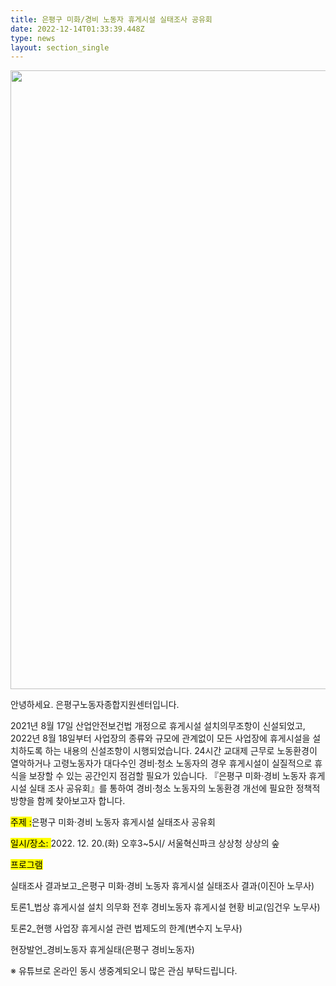 ```yaml
---
title: ﻿은평구 미화/경비 노동자 휴게시설 실태조사 공유회
date: 2022-12-14T01:33:39.448Z
type: news
layout: section_single
---
```

<p><img src="https://drive.tiny.cloud/1/engl1s97gj9hrxpoa7eh7z5f05ozxfm1box3nxkh4j7a43ei/ec3098f2-9dc2-44c5-ac51-bc1f37e43eed" alt="" width="700" height="990" /></p>
<p id="SE-185c1283-2689-4aa2-8ea6-24bbcd18f0d2" class="se-text-paragraph se-text-paragraph-align-left se-is-text-paragraph-block-selected"><span id="SE-bca19d80-4927-4d40-a2c0-26e7dd7d1607" class="se-ff-nanumgothic se-fs15 __se-node">안녕하세요. 은평구노동자종합지원센터입니다.</span></p>
<p class="se-text-paragraph se-text-paragraph-align-left se-is-text-paragraph-block-selected"><span id="SE-cc013d03-5386-4ad4-917e-9a0c897607bd" class="se-ff-nanumgothic se-fs16 __se-node">2021년 8월 17일 산업안전보건법 개정으로 휴게시설 설치의무조항이 신설되었고, 2022년 8월 18일부터 사업장의 종류와 규모에 관계없이 모든 사업장에 휴게시설을 설치하도록 하는 내용의 신설조항이 시행되었습니다. 24시간 교대제 근무로 노동환경이 열악하거나 고령노동자가 대다수인 경비&middot;청소 노동자의 경우 휴게시설이 실질적으로 휴식을 보장할 수 있는 공간인지 점검할 필요가 있습니다. 『은평구 미화&middot;경비 노동자 휴게시설 실태 조사 공유회』를 통하여 경비&middot;청소 노동자의 노동환경 개선에 필요한 정책적 방향을 함께 찾아보고자 합니다.</span></p>
<p id="SE-b3815cb5-88e3-44f5-a444-6b2478d64270" class="se-text-paragraph se-text-paragraph-align-justify se-is-text-paragraph-block-selected"><span id="SE-573bd4fa-3a9e-4074-9fa8-9c4a04f85302" class="se-ff-nanumgothic se-fs16 __se-node"></span></p>
<p id="SE-a15df8f1-6edd-4d00-8354-66dd73e6f174" class="se-text-paragraph se-text-paragraph-align-center se-is-text-paragraph-block-selected"><span id="SE-168cc306-2600-49fd-b392-090e28b4c84b" class="se-ff-nanumbareunhipi se-fs19 se-highlight __se-node"><mark>주제 :</mark></span><span id="SE-658a5569-ee5b-4e53-a1e3-abe3770c9b7a" class="se-ff-nanumgothic se-fs19 __se-node">은평구 미화&middot;경비 노동자 휴게시설 실태조사 공유회</span></p>
<p id="SE-9920abf7-2596-48c9-b24b-7592dc3c77da" class="se-text-paragraph se-text-paragraph-align-center se-is-text-paragraph-block-selected"><span id="SE-56c65f45-bf23-4145-bc2d-5d6a0b4f342c" class="se-ff-nanumgothic se-fs19 __se-node"></span></p>
<p id="SE-f272a7f6-7e0c-480e-b150-5f4711a7c801" class="se-text-paragraph se-text-paragraph-align-center se-is-text-paragraph-block-selected"><span id="SE-a201209c-829e-4399-8481-bd8327af9446" class="se-ff-nanumbareunhipi se-fs19 se-highlight __se-node"><mark>일시/장소: </mark></span><span id="SE-93266071-8766-4028-8c0b-bfbf572e4daa" class="se-ff-nanumgothic se-fs19 __se-node">2022. 12. 20.(화) 오후3~5시/ 서울혁신파크 상상청 상상의 숲</span></p>
<p id="SE-ab632367-4840-4ebe-802c-b7a9f3f938d1" class="se-text-paragraph se-text-paragraph-align-center se-is-text-paragraph-block-selected"><span id="SE-e1e5250c-2ea9-4075-904b-ca1d3db4f6fe" class="se-ff-nanumgothic se-fs19 __se-node"></span></p>
<p id="SE-a989464f-ef47-49e0-a341-125a94ad1150" class="se-text-paragraph se-text-paragraph-align-center se-is-text-paragraph-block-selected"><span id="SE-ea57e6e7-1e38-4517-8bf4-8ce93b54968f" class="se-ff-nanumbareunhipi se-fs19 se-highlight __se-node"><mark>프로그램</mark></span></p>
<p id="SE-afd4e815-2602-4145-ad37-0ba753633643" class="se-text-paragraph se-text-paragraph-align-center se-is-text-paragraph-block-selected"><span id="SE-776d3714-4f38-42d7-99d3-24a27bef569a" class="se-ff-nanumgothic se-fs19 __se-node">실태조사 결과보고_은평구 미화&middot;경비 노동자 휴게시설 실태조사 결과(이진아 노무사)</span></p>
<p id="SE-9581f9d5-1799-4326-a6fb-9d5974d2abc6" class="se-text-paragraph se-text-paragraph-align-center se-is-text-paragraph-block-selected"><span id="SE-df42678f-f5d0-4f5d-8b61-be86c976aff2" class="se-ff-nanumgothic se-fs19 __se-node">토론1_법상 휴게시설 설치 의무화 전후 경비노동자 휴게시설 현황 비교(임건우 노무사)</span></p>
<p id="SE-e74586ab-896b-420c-979d-6364859bf71b" class="se-text-paragraph se-text-paragraph-align-center se-is-text-paragraph-block-selected"><span id="SE-c9b30aa4-a22d-4972-a897-cd1e955f0e9a" class="se-ff-nanumgothic se-fs19 __se-node">토론2_현행 사업장 휴게시설 관련 법제도의 한계(변수지 노무사)</span></p>
<p id="SE-d2ae730e-40b6-406f-88d0-e9d9d839dacd" class="se-text-paragraph se-text-paragraph-align-center se-is-text-paragraph-block-selected"><span id="SE-c2307717-fd78-49ed-9096-080112ac8b3d" class="se-ff-nanumgothic se-fs19 __se-node">현장발언_경비노동자 휴게실태(은평구 경비노동자)</span></p>
<p id="SE-4b8d9e05-46c4-410a-99d9-57cb3b84632d" class="se-text-paragraph se-text-paragraph-align-center se-is-text-paragraph-block-selected"><span id="SE-f8adad4a-491e-415c-9600-fd02807f2f72" class="se-ff-nanumgothic se-fs15 __se-node"></span></p>
<p id="SE-20c75bc1-b599-48cd-9aaa-108547840ced" class="se-text-paragraph se-text-paragraph-align-center se-is-text-paragraph-block-selected"><span id="SE-11e881ad-2ba1-487f-a961-a79759f0e3d2" class="se-ff-nanumgothic se-fs15 __se-node">※ 유튜브로 온라인 동시 생중계</span><span id="SE-49bd0578-291d-416e-8be6-53a68814c85e" class="se-ff-nanumgothic se-fs15 __se-node">되오니 많은 관심 부탁드립니다.</span></p>